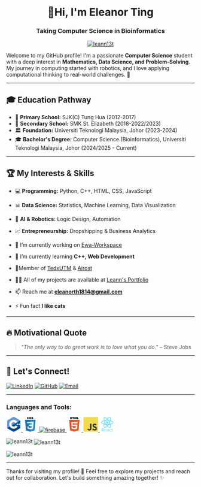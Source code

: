 

<h1 align="center"> 🚀Hi, I'm Eleanor Ting</h1>
<h3 align="center">Taking Computer Science in Bioinformatics</h3>

<p align="center"> <a href="https://github.com/ryo-ma/github-profile-trophy"><img src="https://github-profile-trophy.vercel.app/?username=leann13t" alt="leann13t" /></a> </p>

Welcome to my GitHub profile! I'm a passionate **Computer Science** student with a deep interest in **Mathematics, Data Science, and Problem-Solving**. My journey in computing started with robotics, and I love applying computational thinking to real-world challenges. 🎯

---

## 🎓 Education Pathway



- 🏫 **Primary School:** SJK(C) Tung Hua (2012-2017)
- 🏫 **Secondary School:** SMK St. Elizabeth (2018-2022/2023)
- 🏛️ **Foundation:** Universiti Teknologi Malaysia, Johor (2023-2024)
- 🎓 **Bachelor's Degree:** Computer Science (Bioinformatics), Universiti Teknologi Malaysia, Johor (2024/2025 - Current)

---

## 🏆 My Interests & Skills
- 💻 **Programming:** Python, C++, HTML, CSS, JavaScript
- 📊 **Data Science:** Statistics, Machine Learning, Data Visualization
- 🤖 **AI & Robotics:** Logic Design, Automation
- 📈 **Entrepreneurship:** Dropshipping & Business Analytics

- 🔭 I’m currently working on [Ewa-Workspace](https://github.com/Leann13t/ewa-workspace)

- 🌱 I’m currently learning **C++, Web Development**

- 📌Member of [TedxUTM](https://www.instagram.com/tedxutm_/) & [Airost](https://www.instagram.com/utmairost/)

- 👨‍💻 All of my projects are available at [Leann's Portfolio](https://leann13t.github.io/eleanor-eportfolio.github.io/)

- 📫 Reach me at **eleanorth1814@gmail.com**

- ⚡ Fun fact **I like cats**

---

## 🔥 Motivational Quote
> _"The only way to do great work is to love what you do."_ – Steve Jobs

---

## 🌟 Let's Connect!
[![LinkedIn](https://img.shields.io/badge/LinkedIn-Connect-blue?style=for-the-badge&logo=linkedin)](https://www.linkedin.com/in/eleanor-ting-780937332/)
[![GitHub](https://img.shields.io/badge/GitHub-Follow-black?style=for-the-badge&logo=github)](https://github.com/Leann13t)
[![Email](https://img.shields.io/badge/Email-Contact-red?style=for-the-badge&logo=gmail)](mailto:eleanorth1814@gmail.com)

---

<h3 align="left">Languages and Tools:</h3>
<p align="left"> <a href="https://www.w3schools.com/cpp/" target="_blank" rel="noreferrer"> <img src="https://raw.githubusercontent.com/devicons/devicon/master/icons/cplusplus/cplusplus-original.svg" alt="cplusplus" width="40" height="40"/> </a> <a href="https://www.w3schools.com/css/" target="_blank" rel="noreferrer"> <img src="https://raw.githubusercontent.com/devicons/devicon/master/icons/css3/css3-original-wordmark.svg" alt="css3" width="40" height="40"/> </a> <a href="https://firebase.google.com/" target="_blank" rel="noreferrer"> <img src="https://www.vectorlogo.zone/logos/firebase/firebase-icon.svg" alt="firebase" width="40" height="40"/> </a> <a href="https://www.w3.org/html/" target="_blank" rel="noreferrer"> <img src="https://raw.githubusercontent.com/devicons/devicon/master/icons/html5/html5-original-wordmark.svg" alt="html5" width="40" height="40"/> </a> <a href="https://developer.mozilla.org/en-US/docs/Web/JavaScript" target="_blank" rel="noreferrer"> <img src="https://raw.githubusercontent.com/devicons/devicon/master/icons/javascript/javascript-original.svg" alt="javascript" width="40" height="40"/> </a> <a href="https://reactjs.org/" target="_blank" rel="noreferrer"> <img src="https://raw.githubusercontent.com/devicons/devicon/master/icons/react/react-original-wordmark.svg" alt="react" width="40" height="40"/> </a> </p>

<p><img align="left" src="https://github-readme-stats.vercel.app/api/top-langs?username=leann13t&show_icons=true&locale=en&layout=compact" alt="leann13t" /></p>

<p>&nbsp;<img align="center" src="https://github-readme-stats.vercel.app/api?username=leann13t&show_icons=true&locale=en" alt="leann13t" /></p>

<p><img align="center" src="https://github-readme-streak-stats.herokuapp.com/?user=leann13t&" alt="leann13t" /></p>

---

Thanks for visiting my profile! 🚀 Feel free to explore my projects and reach out for collaboration. Let's build something amazing together! ✨
